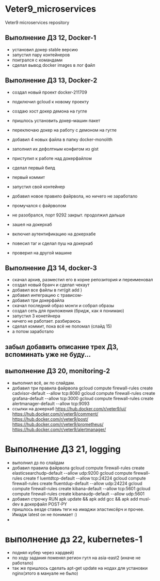 # Veter9_microservices
Veter9 microservices repository

## Выполнение ДЗ 12, Docker-1

- установил докер stable версию
- запустил пару контейнеров
- поигрался с командами
- сделал вывод docker images в лог файл


## Выполнение ДЗ 13, Docker-2
- создал новый проект docker-211709
- подключил gcloud к новому проекту
- создаю хост докер демона на гугле
- пришлось установить докер-машин пакет
- переключаю докер на работу с демоном на гугле
- добавил 4 новых файла в папку docker-monolith
- заполнил их дефолтным конфигом из gist
- приступил к работе над докерфайлом
- сделал первый билд
- первый коммит
- запустил свой контейнер
- добавил новое правило файрвола, но ничего не заработало
- промучался с файрволом
- не разобрался, порт 9292 закрыт. продолжил дальше
- зашел на докерхаб
- включил аутентификацию на докерхабе
- повесил таг и сделал пуш на докерхаб

- проверил на другой машине

## Выполнение ДЗ 14, docker-3
- скачал архив, разместил его в корне репозитория и переименовал
- создал новый бранч и сделал чекаут
- добавил все файлы в гит(git add )
- добавил интеграцию с трависом-
- добавил три докерфайла
- скачал последний образ монги и собрал образы
- создал сеть для приложения (бридж, как я понимаю)
- запустил 3 конетйнера
- ничего не работает. разбираюсь
- сделал коммит, пока всё не поломал (слайд 15)
- а потом заработало

## забыл добавить описание трех ДЗ, вспоминать уже не буду...

## выполнение ДЗ 20, monitoring-2
- выполнил всё, ак по слайдам.
- добавил три правила файрвола
gcloud compute firewall-rules create cadvisor-default --allow tcp:8080
gcloud compute firewall-rules create grafana-default --allow tcp:3000 
gcloud compute firewall-rules create alertmanager-default --allow tcp:9093 
- ссылки на докерхаб
https://hub.docker.com/r/veter9/ui/
https://hub.docker.com/r/veter9/comment/
https://hub.docker.com/r/veter9/post/
https://hub.docker.com/r/veter9/prometheus/
https://hub.docker.com/r/veter9/alertmanager/

# Выполнение ДЗ 21, logging
- выполнил дз по слайдам
- добавил правила файрвола
gcloud compute firewall-rules create elasticsearchudp-default --allow udp:9200
gcloud compute firewall-rules create f luentdtcp-default --allow tcp:24224
gcloud compute firewall-rules create fluentdup-default --allow udp:24224
gcloud compute firewall-rules create kibana-default --allow tcp:5601
gcloud compute firewall-rules create kibanaudp-default --allow udp:5601
- добавил строчку RUN apk update && apk add gcc && apk add musl-dev в докерфайл POST-PY 
- пришлось везде ставиь теги на имаджи эластиксёрч и прочее. Имадж latest он не понимает :)
- 

# выполнение дз 22, kubernetes-1
- поднял кубер через хардвей)
- по ходу задания поменял регион гугл на asia-east2 (иначе не работало)
- так же пришлось сделать apt-get update на нодах для установки nginx(этого в мануале не было)



